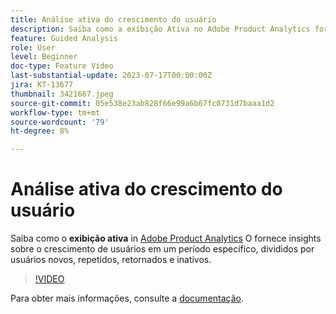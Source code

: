 ```yaml
---
title: Análise ativa do crescimento do usuário
description: Saiba como a exibição Ativa no Adobe Product Analytics fornece insights sobre o crescimento de usuários em um período específico, dividido por usuários novos, repetidos, retornados e inativos.
feature: Guided Analysis
role: User
level: Beginner
doc-type: Feature Video
last-substantial-update: 2023-07-17T00:00:00Z
jira: KT-13677
thumbnail: 3421667.jpeg
source-git-commit: 05e538e23ab828f66e99a6b67fc0731d7baaa1d2
workflow-type: tm+mt
source-wordcount: '79'
ht-degree: 8%

---
```



# Análise ativa do crescimento do usuário

Saiba como o **exibição ativa** in [Adobe Product Analytics](../../adobe-product-analytics/adobe-product-analytics-overview.md) O fornece insights sobre o crescimento de usuários em um período específico, divididos por usuários novos, repetidos, retornados e inativos.

>[!VIDEO](https://video.tv.adobe.com/v/3421667/?learn=on)

Para obter mais informações, consulte a [documentação](https://experienceleague.adobe.com/docs/analytics-platform/using/guided-analysis/user-growth/active.html).
